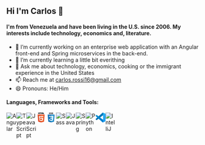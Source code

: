 
## Hi I'm Carlos 👋
#### I'm from Venezuela and have been living in the U.S. since 2006. My interests include technology, economics and, literature. 

- 🔭 I’m currently working on an enterprise web application with an Angular front-end and Spring microservices in the back-end. 
- 🌱 I’m currently learning a little bit everithing 
- 💬 Ask me about technology, economics, cooking or the immigrant experience in the United States
- 📫 Reach me at carlos.rossi16@gmail.com
- 😄 Pronouns: He/Him

#### Languages, Frameworks and Tools:
<img align="left" alt="Angular" width="26px" src="https://angular.io/assets/images/logos/angular/angular.svg" />
<img align="left" alt="TypeScript" width="26px" src="https://static-00.iconduck.com/assets.00/file-type-typescript-official-icon-256x256-aavrgmi0.png" />
<img align="left" alt="JavaScript" width="26px" src="https://cdn-icons-png.flaticon.com/512/5968/5968292.png" />
<img align="left" alt="HTML5" width="26px" src="https://raw.githubusercontent.com/github/explore/80688e429a7d4ef2fca1e82350fe8e3517d3494d/topics/html/html.png" />
<img align="left" alt="CSS3" width="26px" src="https://raw.githubusercontent.com/github/explore/80688e429a7d4ef2fca1e82350fe8e3517d3494d/topics/css/css.png" />
<img align="left" alt="Sass" width="26px" src="https://cdn-icons-png.flaticon.com/512/5968/5968358.png" />
<img align="left" alt="Java" width="26px" src="https://cdn-icons-png.flaticon.com/512/226/226777.png" />
<img align="left" alt="Spring" width="26px" src="https://1.bp.blogspot.com/-trIS3Iz94SE/YIr3iwBC23I/AAAAAAAAtVQ/oieBThHJU3wPJkGOATDSvi6RySwlowM5ACLcBGAsYHQ/s452/spring-logo.png" />
<img align="left" alt="Python" width="26px" src="https://cdn3.iconfinder.com/data/icons/logos-and-brands-adobe/512/267_Python-512.png" />
<img align="left" alt="Visual Studio Code" width="26px" src="https://raw.githubusercontent.com/github/explore/80688e429a7d4ef2fca1e82350fe8e3517d3494d/topics/visual-studio-code/visual-studio-code.png" />
<img align="left" alt="IntelliJ" width="26px" src="https://upload.wikimedia.org/wikipedia/commons/9/9c/IntelliJ_IDEA_Icon.svg" />

[Website]: https://carlosnavaja.com
[LinkedIn]: www.linkedin.com/in/carlosnavaja16
